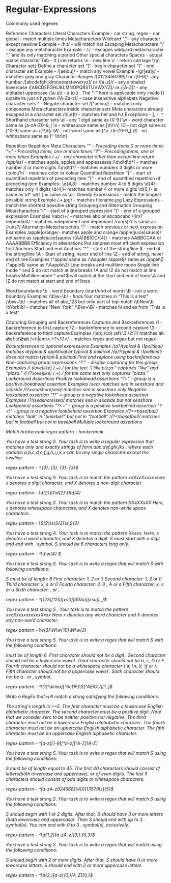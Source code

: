 # Regular-Expressions
Commonly used regexes

Reference
Characters
Literal Characters
Example - car string. regex - car
global - match multiple times
Metacharacters
Wildcard
“.” - any character except newline
Example - /h.t/ - will match hat
Escaping Metacharacters
“\” - escape any metcharacter
Example - /\./ - escapes wildcard metacharacter “.” and its only matching a period
Other special characters
Spaces - actual space character
Tab - \t
Line returns
\n - new line
\r - return carriage
\r\n
Character sets
Define a character set
“[“- begin character set
“]” - end character set
Example - /[aeiou]/ - match any vowel
Example -/gr[ea]y/ - matches grey and gray
Character Ranges
/[0123456789]/ or /[0-9]/- any number
/[abcdefghijklmnopqrstuvwxyz]/ or /[a-z]// - any alphabet lowercase
/[ABCDEFGHIJKLMNOPQRSTUVWXYZ]/ or /[A-Z]/ - any alphabet uppercase
/[a-z]/ - a to z . The “-” here is applicable only inside [] outsite its just a hyphen
/[A-Za-z]/ - case insensitive alphabets
Negative character sets
^ - Negate character set
/[^aeiou]/ - matches only consonants
Meta characters inside character sets
Meta characters already escaped in a character set
/h[.e]t/ - matches het and h.t
Exceptions - ], -, ^, \
Shorthand character sets
\d - any 1 digit same as [0-9]
\w - word character same as [a-zA-Z0-9_]
\s - whitespace same as [\t\r\n]
\D - not digit same as [^0-9] same as /[^\d]/
\W - not word same as [^a-zA-Z0-9_] 
\S - no whitespace same as [^ \t\r\n]

Repetition
Repetition Meta Characters
“*” - Preceding items 0 or more times
“+” - Preceding items, one or more times
“?” - Preceding items, one or more times
Examples
/.+/ - any character other than except line return
/apples*/ - matches apple, apples and applessssss
/\d\d\d\d*/ - matches number 3 or more digits
/\d\d\d*/ - matches numbers 3 digits or more
/colou?r/ - matches color or colour
Quantified Repetition
“{“ - start of quantified repetition of preceding item
“}” - end of quantified repetition of preceding item
Examples-
\d{4,8} - matches number 4 to 8 digits
\d{4} - matches only 4 digits
\d{4,}- matches number 4 or more digits
\d{0,}- is same as \d*
\d{1,} is same as \d+
Greedy Expressions - match the longest possible string
Example
/.+\.jpg/ - matches filename.jpg
Lazy Expressions - match the shortest possible string
Grouping and Alternation
Grouping Metacharacters
“(“ - start of a grouped expression
“)” - end of a grouped expression
Examples
/(abc)+/ - matches abc or abcabcabc
/(in)?dependant/ - matches independent and dependant
/run(s)?/ is same as /runs?/
Alternation Metacharacters
“|” - match previous or next expression
Examples
/apple|orange/- matches apple and orange
/apple(juice|sauce)/ not same as /applejuice|sauce/
/(AA|BB|CC){4}/ - matches AABBCCAA or AAAABBBB
Efficiency in alternations
Put simplest most efficient expression first
Anchors
Start and end Anchors
“^” - start of the string/line
$ - end of the string/line
\A - Start of string, never end of line
\Z - end of string, never end of line
Examples
/^apple/ same as /\Aapple/
/apple$/ same as /apple\Z
/^apple$/ same as /\Aapple\Z/ 
Line breaks and multiline mode
Single line mode
^ and $ do not match at line breaks
\A and \Z do not match at line breaks
Multiline mode
^ and $ will match at the start and end of lines
\A and \Z do not match at start and end of lines

Word boundaries
\b - word boundary (start/end of word)
\B - not a word boundary
Examples
/\b\w+\b/ - finds four matches in “This is a test”
/\b\w+\b/ - matches all of abc_123 but only part of top-notch
/\bNew\b \bYork\b/ - matches “New York”
/\B\w+\B/ - matches hi and es from  “This is a test”

Capturing Grouping and Backreferences
Captures and Backreferences
\1 - backreference to first capture
\2 - backreference to second capture
\3 - backreference to third capture
Examples
/(ab):(cd):(ef):\3:\2:\1/ matches ab:cd:ef:ef:cd:ab
/<(i|em)>.+?<\/\1>/ - matches <i>regex</i> and <em>regex</em> but not <i>regex</em>
Backreferences to optional expressions
Examples
/(a?)typical & \1political/ matches atypical & apolitical or typical & political 
/(a)?typical & \1politcial/ does not match typical & political
Find and replace using backreferences
Non-capturing group expressions
“?:” - disable capturing for this group
Examples
/I (love|like) (.+)\./ for the text “I like pizza.” captures “like” and “pizza.”
/I (?:love|like) (.+)\./ for the same text only captures “pizza.”
Lookaround Assertions
Positive lookahead assertions
“?=” - group is a positive lookahead assertion
Examples
/sea/ matches sea in seashore and seaside
/(?=seashore)sea/ matches sea in seashore only
Negative lookahead assertion
“?!” = group is a negative lookahead assertion
Examples
/?!(seashore)sea/ matches sea in seaside but not seashore
Lookbehind assertions
“?<=” - group is a positive lookbehind assertion
“?<!” - group is a negative lookbehind assertion
Examples
/(?<=base)ball/ matches “ball” in “baseball” but not in “football”
/(?<!base)ball/ matches ball in football but not in baseball
Multiple lookaround assertions

 
 











Match hackerrank
regex pattern - hackerannk

You have a test string S.
Your task is to write a regular expression that matches only and exactly strings of form:abc.def.ghi.jkx , where each variable  a,b,c,d,e,f,g,h,i,j,k,x can be any single character except the newline.

regex pattern - ^.{3}\..{3}\..{3}\..{3}$


You have a test string S. Your task is to match the pattern xxXxxXxxxx
Here x denotes a digit character, and X denotes a non-digit character.

regex pattern - \d{2}\D\d{2}\D\d{4}


You have a test string S. Your task is to match the pattern XXxXXxXX
Here, x denotes whitespace characters, and X denotes non-white space characters.

regex pattern - \S{2}\s\S{2}\s\S{2}


You have a test string A. Your task is to match the pattern Xxxxx.
Here,  x denotes a word character, and X denotes a digit.
S must start with a digit  and end with . symbol.
S should be 6 characters long only.

regex pattern - ^\d\w{4}\.$




You have a test string S.
Your task is to write a regex that will match S with following conditions:

S must be of length: 6
First character: 1, 2 or 3
Second character: 1, 2 or 0
Third character: x, s or 0
Fourth character: 3, 0 , A or a
Fifth character: x, s or u
Sixth character: . or ,

regex pattern - ^[123][120][xs0][30Aa][xsu][.,]$



You have a test string S . Your task is to match the pattern xxxXxxxxxxxxxxXxxx
Here x denotes any word character and X denotes any non-word character.

regex pattern - \w{3}\W\w{10}\W\w{3}




You have a test string S.
Your task is to write a regex that will match S with the following conditions:

 must be of length 6.
First character should not be a digit .
Second character should not be a lowercase vowel.
Third character should not be b, c, D or F.
Fourth character should not be a whitespace character ( \r, \n, \t, \f or <space> ).
Fifth character should not be a uppercase vowel .
Sixth character should not be a . or , symbol.

regex pattern - ^\D[^aeiou][^bcDF]\S[^AEIOU][^.,]$



Write a RegEx that will match a string satisfying the following conditions:

The string's length is >=5.
The first character must be a lowercase English alphabetic character.
The second character must be a positive digit. Note that we consider zero to be neither positive nor negative.
The third character must not be a lowercase English alphabetic character.
The fourth character must not be an uppercase English alphabetic character.
The fifth character must be an uppercase English alphabetic character.

regex pattern - ^[a-z][1-9][^a-z][^A-Z][A-Z]





You have a test string S.
Your task is to write a regex that will match S using the following conditions:

S must be of length equal to 45.
The first 40 characters should consist of letters(both lowercase and uppercase), or of even digits.
The last 5 characters should consist of odd digits or whitespace characters.

regex pattern - ^[a-zA-z024568]{40}[13579\s]{5}$


You have a test string S.
Your task is to write a regex that will match S using the following conditions:

S should begin with 1 or 2 digits.
After that, S should have 3 or more letters (both lowercase and uppercase).
Then S should end with up to 3 . symbol(s). You can end with 0 to 3 . symbol(s), inclusively.


regex pattern - ^\d{1,2}[a-zA-z]{3,}\.{0,3}$



You have a test string S.
Your task is to write a regex that will match  using the following conditions:

S should begin with 2 or more digits.
After that, S should have 0 or more lowercase letters.
S should end with 2 or more uppercase letters

regex pattern - ^\d{2,}[a-z]{0,}[A-Z]{0,}$

